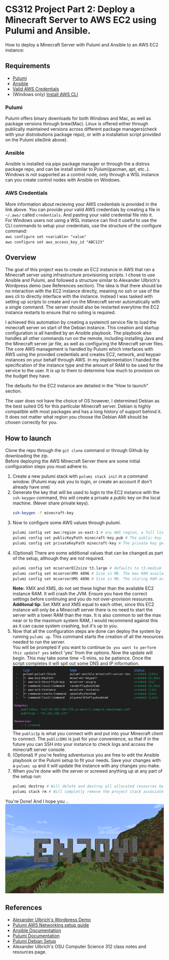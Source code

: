 # CS312 Project Part 2: Deploy a Minecraft Server to AWS EC2 using Pulumi and Ansible.
How to deploy a Minecraft Server with Pulumi and Ansible to an AWS EC2 instance:
## Requirements
* [Pulumi](https://www.pulumi.com/docs/install/)  
* [Ansible](https://docs.ansible.com/ansible/latest/installation_guide/intro_installation.html)  
* [Valid AWS Credentials](https://docs.aws.amazon.com/IAM/latest/UserGuide/security-creds.html)
* (Windows only) [Install AWS CLI](https://aws.amazon.com/cli/)
### Pulumi
Pulumi offers binary downloads for both Windows and Mac, as well as package versions through brew(Mac). Linux is offered either through publically maintained versions across different package managers(check with your distrobutions package repo), or with a installation script provided on the Pulumi site(link above).
### Ansible
Ansible is installed via pipx package manager or through the a distros package repo, and can be install similar to Pulumi(pacman, apt, etc..). Windows is not supported as a control node, only through a WSL instance can you create control nodes with Ansible on Windows.
### AWS Credentials
More information about recieving your AWS credentials is provided in the link above. You can provide your valid AWS credentials by creating a file in `~/.aws/` called `credentials`. And pasting your valid credential file into it.  
For Windows users not using a WSL instance can find it useful to use the CLI commands to setup your credentials, use the structure of the configure command:  
`aws configure set <variable> "value"`  
`aws configure set aws_access_key_id "ABC123"`  
## Overview
The goal of this project was to create an EC2 instance in AWS that ran a Minecraft server using infrastructure provisioning scripts. I chose to use Ansible and Pulumi, and followed a structure similar to Alexander Ulbrich's Wordpress demo (see References section). The idea is that there should be no interaction with the EC2 instance directly, meaning no ssh or use of the aws cli to directly interface with the instance. Instead I was tasked with setting up scripts to create and run the Minecraft server automatically with a single command. The server should also be restarted everytime the EC2 instance restarts to ensure that no sshing is required.  
  
I achieved this automation by creating a systemctl service file to load the minecraft server on start of the Debian instance. This creation and startup configuration is all handled by an Ansible playbook. The playbook also handles all other commands run on the remote, including installing Java and the Minecraft server jar file, as well as configuring the Minecraft server files. The core AWS management is handled by Pulumi which interfaces with AWS using the provided credentials and creates EC2, network, and keypair instances on your behalf through AWS. In my implementation I handed the specification of the instance type and the amount of RAM to be used for the service to the user. It is up to them to determine how much to provision on the budget they have.  
  
The defaults for the EC2 instance are detailed in the "How to launch" section.  
  
The user does not have the choice of OS however, I determined Debian as the best suited OS for this particular Minecraft server. Debian is highly compatible with most packages and has a long history of support behind it. It does not matter what region you choose the Debian AMI should be chosen correctly for you.  

## How to launch
Clone the repo through the `git clone` command or through Github by downloading the zip.  
Before deploying the AWS Minecraft Server there are some initial configuration steps you must adhere to.  
1. Create a new pulumi stack with `pulumi stack init` in a command window. (Pulumi may ask you to login, or create an account if don't already have one)  
2. Generate the key that will be used to login to the EC2 instance with the `ssh-keygen` command, this will create a private a public key on the local machine. (Never share private keys).
   ```bash
   ssh-keygen -f minecraft-key
   ```
3. Now to configure some AWS values through pulumi.  
   ```bash
   pulumi config set aws:region us-east-1 # any AWS region, a full list can viewed here: https://docs.aws.amazon.com/AWSEC2/latest/UserGuide/using-regions-availability-zones.html
   pulumi config set publicKeyPath minecraft-key.pub # The public key generated in the previous step
   pulumi config set privateKeyPath minecraft-key # The private key generated in the previous step
   ```
4. (Optional) There are some additional values that can be changed as part of the setup, although they are not required.
   ```bash
   pulumi config set mcserverEC2size t3.large # defaults to t3.medium (4GB RAM)
   pulumi config set mcserverXMX 4096 # Size in MB. The max RAM available for the JVM, defaults to 3072MB
   pulumi config set mcserverXMS 4096 # Size in MB. The staring RAM available for the JVM, defaults to 3072MB
   ```
   **Note:** XMX and XMS, do not set these higher than the available EC2 instance RAM. It will crash the JVM. Ensure you have the correct settings before continuing and you do not over-provision resources.  
   **Additonal tip:** Set XMX and XMS equal to each other, since this EC2 instance will only be a Minecraft server there is no need to start the server with a lower RAM than the max. It is also common to set the max near or to the maximum system RAM, I would recommend against this as it can cause system crashing, but it's up to you.
5. Now that all the configuration steps are done can deploy the system by running `pulumi up`. This command starts the creation of all the resources needed to run the server.  
   You will be prompted if you want to continue `Do you want to perform this update? yes` select 'yes' from the options. Now the update will begin.
   This may take some time ~5 mins, so be patience.
   Once the script completes it will spit out some DNS and IP information.
   ![Pulumi complete](https://github.com/BenReed161/CS312MinecraftServerProject/blob/main/images/pulumi1.png)  
   The `publicIp` is what you connect with and put into your Minecraft client to connect.
   The `publicDNS` is just for your convenience, so that if in the future you can SSH into your instance to check logs and access the minecraft server console.
6. (Optional) If you're feeling adventurous you are free to edit the Ansible playbook or the Pulumi setup to fit your needs. Save your changes with a `pulumi up` and it will update the instance with any changes you make.
7. When you're done with the server or screwed anything up at any part of the setup run:
   ```bash
   pulumi destroy # Will delete and destroy all allocated resources by this script.
   pulumi stack rm # Will completly remove the project stack associated with the Pulumi configuration.
   ```
You're Done!
And I hope you ..
![ENOJY!](https://github.com/BenReed161/CS312MinecraftServerProject/blob/main/images/mc.png)  
   


## References
* [Alexander Ulbrich's Wordpress Demo](https://github.com/adulbrich/demo-pulumi-wordpress-ec2/?tab=readme-ov-file)  
* [Pulumi AWS Networking setup guide](https://www.pulumi.com/ai/answers/oW1vyw8e4Xi8dFD9Q552Df/creating-ec2-instances-with-aws-networking)  
* [Ansible Documentation](https://docs.ansible.com/)  
* [Pulumi Documentation](https://www.pulumi.com/docs/)
* [Pulumi Debian Setup](https://www.pulumi.com/ai/answers/493Zc8Z25H1SddFvuge5UN/managing-debian-repositories-with-ansible-in-python)
* Alexander Ulbrich's OSU Computer Science 312 class notes and resources page.  
